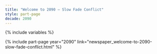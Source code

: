 ```yaml
---
title: "Welcome to 2090 – Slow Fade Conflict"
style: part-page
decade: 2090
---
```


{% include variables %}

{% include part-page year="2090" link="newspaper_welcome-to-2090-slow-fade-conflict.html" %}
